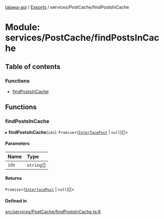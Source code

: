 [talawa-api](../README.md) / [Exports](../modules.md) / services/PostCache/findPostsInCache

# Module: services/PostCache/findPostsInCache

## Table of contents

### Functions

- [findPostsInCache](services_PostCache_findPostsInCache.md#findpostsincache)

## Functions

### findPostsInCache

▸ **findPostsInCache**(`ids`): `Promise`\<([`InterfacePost`](../interfaces/models_Post.InterfacePost.md) \| ``null``)[]\>

#### Parameters

| Name | Type |
| :------ | :------ |
| `ids` | `string`[] |

#### Returns

`Promise`\<([`InterfacePost`](../interfaces/models_Post.InterfacePost.md) \| ``null``)[]\>

#### Defined in

[src/services/PostCache/findPostsInCache.ts:6](https://github.com/PalisadoesFoundation/talawa-api/blob/ac416c4/src/services/PostCache/findPostsInCache.ts#L6)
